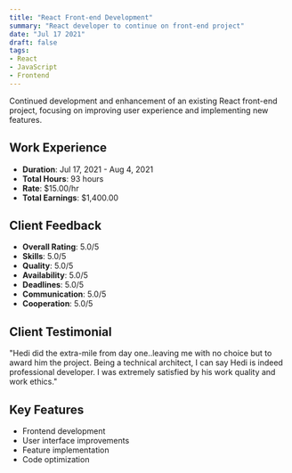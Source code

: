 ```yaml
---
title: "React Front-end Development"
summary: "React developer to continue on front-end project"
date: "Jul 17 2021"
draft: false
tags:
- React
- JavaScript
- Frontend
---
```


Continued development and enhancement of an existing React front-end project, focusing on improving user experience and implementing new features.

## Work Experience
- **Duration**: Jul 17, 2021 - Aug 4, 2021
- **Total Hours**: 93 hours
- **Rate**: $15.00/hr
- **Total Earnings**: $1,400.00

## Client Feedback
- **Overall Rating**: 5.0/5
- **Skills**: 5.0/5
- **Quality**: 5.0/5
- **Availability**: 5.0/5
- **Deadlines**: 5.0/5
- **Communication**: 5.0/5
- **Cooperation**: 5.0/5

## Client Testimonial
"Hedi did the extra-mile from day one..leaving me with no choice but to award him the project. Being a technical architect, I can say Hedi is indeed professional developer. I was extremely satisfied by his work quality and work ethics."

## Key Features
- Frontend development
- User interface improvements
- Feature implementation
- Code optimization 
